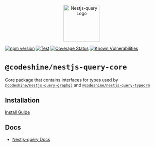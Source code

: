 <p align="center">
  <a href="https://doug-martin.github.io/nestjs-query" target="blank"><img src="https://doug-martin.github.io/nestjs-query/img/logo.svg" width="120" alt="Nestjs-query Logo" /></a>
</p>

[![npm version](https://img.shields.io/npm/v/@codeshine/nestjs-query-core.svg)](https://www.npmjs.org/package/@codeshine/nestjs-query-core)
[![Test](https://github.com/doug-martin/nestjs-query/workflows/Test/badge.svg?branch=master)](https://github.com/doug-martin/nestjs-query/actions?query=workflow%3ATest+and+branch%3Amaster+)
[![Coverage Status](https://coveralls.io/repos/github/doug-martin/nestjs-query/badge.svg?branch=master)](https://coveralls.io/github/doug-martin/nestjs-query?branch=master)
[![Known Vulnerabilities](https://snyk.io/test/github/doug-martin/nestjs-query/badge.svg?targetFile=packages/core/package.json)](https://snyk.io/test/github/doug-martin/nestjs-query?targetFile=packages/core/package.json)

# `@codeshine/nestjs-query-core`

Core package that contains interfaces for types used by [`@codeshine/nestjs-query-graphql`](../query-graphql) and [`@codeshine/nestjs-query-typeorm`](../query-typeorm)

## Installation

[Install Guide](https://doug-martin.github.io/nestjs-query/docs/introduction/install)

## Docs

- [Nestjs-query Docs](https://doug-martin.github.io/nestjs-query/docs/introduction/getting-started)
